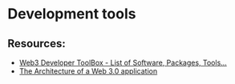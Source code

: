 # Development tools

## Resources:
* [Web3 Developer ToolBox - List of Software, Packages, Tools...](https://youtu.be/1M0n4mGHmpo)
* [The Architecture of a Web 3.0 application](https://www.preethikasireddy.com/post/the-architecture-of-a-web-3-0-application)

